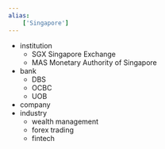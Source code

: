 ```yaml
---
alias:
    ['Singapore']
---
```

- institution
    - SGX Singapore Exchange
    - MAS Monetary Authority of Singapore
- bank
    - DBS
    - OCBC
    - UOB
- company
- industry
    - wealth management
    - forex trading
    - fintech